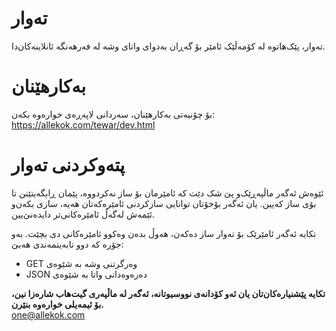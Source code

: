 # تەوار
تەوار، پێک‌هاتوە لە کۆمەڵێک ئامێر بۆ گەڕان بەدوای واتای وشە لە فەرهەنگە ئانلاینەکان‌دا.  

# بەکارهێنان
بۆ چۆنیەتی بەکارهێنان، سەردانی لاپەڕەی خوارەوە بکەن:   
https://allekok.com/tewar/dev.html

# پتەوکردنی تەوار
ئێوەش ئەگەر ماڵپەڕێک‌و پێ شک دێت کە ئامێرمان بۆ ساز نەکردووە، پێمان ڕابگەینێنن تا بۆی ساز کەیین. یان ئەگەر بۆخۆتان توانایی سازکردنی ئامێرەکەتان هەیە، سازی بکەن‌و ئێمەش لەگەڵ ئامێرەکانی‌تر دایدەنێ‌یین.

تکایە ئەگەر ئامێرێک بۆ تەوار ساز دەکەن، هەوڵ بدەن وەکوو ئامێرەکانی دی بچێت. بەو جۆرە کە دوو  تابەیتمەندی هەبێ:
* GET وەرگرتنی وشە بە شێوەی
* JSON دەرەوەدانی واتا بە شێوەی

**تکایە پێشنیارەکان‌تان یان ئەو کۆدانەی نووسیوتانە، ئەگەر لە ماڵپەری گیت‌هاب شارەزا نین، بۆ ئیمەیلی خوارەوە بنێرن.**  
one@allekok.com

